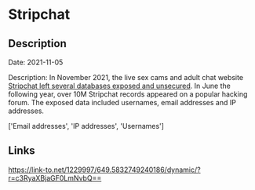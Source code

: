 # Stripchat

## Description

Date: 2021-11-05

Description:
In November 2021, the live sex cams and adult chat website <a href="https://www.bitdefender.com.au/blog/hotforsecurity/unsecure-server-exposed-200-million-records-of-adult-webcam-models-and-users-online/" target="_blank" rel="noopener">Stripchat left several databases exposed and unsecured</a>. In June the following year, over 10M Stripchat records appeared on a popular hacking forum. The exposed data included usernames, email addresses and IP addresses.


['Email addresses', 'IP addresses', 'Usernames']

## Links

https://link-to.net/1229997/649.5832749240186/dynamic/?r=c3RyaXBjaGF0LmNvbQ==